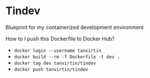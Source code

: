 # Tindev
Blueprint for my containerized development environment

How to I push this Dockerfile to Docker Hub?
- `docker login --username tanvirtin`
- `docker build --rm -f Dockerfile -t dev .`
- `docker tag dev tanvirtin/tindev`
- `docker push tanvirtin/tindev`

